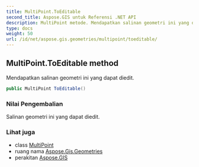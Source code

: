```yaml
---
title: MultiPoint.ToEditable
second_title: Aspose.GIS untuk Referensi .NET API
description: MultiPoint metode. Mendapatkan salinan geometri ini yang dapat diedit.
type: docs
weight: 50
url: /id/net/aspose.gis.geometries/multipoint/toeditable/
---
```

## MultiPoint.ToEditable method

Mendapatkan salinan geometri ini yang dapat diedit.

```csharp
public MultiPoint ToEditable()
```

### Nilai Pengembalian

Salinan geometri ini yang dapat diedit.

### Lihat juga

* class [MultiPoint](../)
* ruang nama [Aspose.Gis.Geometries](../../multipoint/)
* perakitan [Aspose.GIS](../../../)


